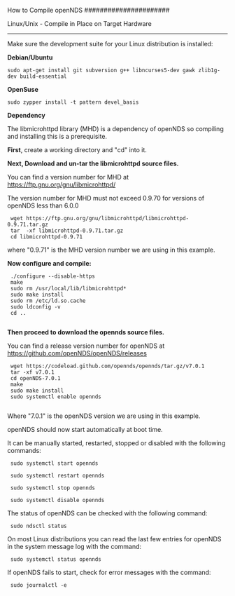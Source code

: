How to Compile openNDS
######################

Linux/Unix - Compile in Place on Target Hardware
************************************************

Make sure the development suite for your Linux distribution is installed:

**Debian/Ubuntu**
```
sudo apt-get install git subversion g++ libncurses5-dev gawk zlib1g-dev build-essential
```
**OpenSuse**
```
sudo zypper install -t pattern devel_basis
```
**Dependency**

The libmicrohttpd library (MHD) is a dependency of openNDS so compiling and installing this is a prerequisite.

**First**, create a working directory and "cd" into it.

**Next, Download and un-tar the libmicrohttpd source files.**

You can find a version number for MHD at https://ftp.gnu.org/gnu/libmicrohttpd/

The version number for MHD must not exceed 0.9.70 for versions of openNDS less than 6.0.0

```
 wget https://ftp.gnu.org/gnu/libmicrohttpd/libmicrohttpd-0.9.71.tar.gz
 tar  -xf libmicrohttpd-0.9.71.tar.gz
 cd libmicrohttpd-0.9.71

```

where "0.9.71" is the MHD version number we are using in this example.

**Now configure and compile:**

```
 ./configure --disable-https
 make
 sudo rm /usr/local/lib/libmicrohttpd*
 sudo make install
 sudo rm /etc/ld.so.cache
 sudo ldconfig -v
 cd ..
 
```

**Then proceed to download the opennds source files.**

You can find a release version number for openNDS at https://github.com/openNDS/openNDS/releases

```
 wget https://codeload.github.com/opennds/opennds/tar.gz/v7.0.1
 tar -xf v7.0.1
 cd openNDS-7.0.1
 make
 sudo make install
 sudo systemctl enable opennds
 
```

Where "7.0.1" is the openNDS version we are using in this example.

openNDS should now start automatically at boot time.

It can be manually started, restarted, stopped or disabled with the following commands:

```
 sudo systemctl start opennds

 sudo systemctl restart opennds

 sudo systemctl stop opennds

 sudo systemctl disable opennds

```

The status of openNDS can be checked with the following command:

```
 sudo ndsctl status

```

On most Linux distributions you can read the last few entries for openNDS in the system message log with the command:

```
 sudo systemctl status opennds

```

If openNDS fails to start, check for error messages with the command:

```
 sudo journalctl -e

```